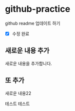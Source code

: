 # github-practice

github readme 업데이트 하기

- [x] 수정 완료

## 새로운 내용 추가

새로운 내용을 추가합니다.

## 또 추가

새로운 내용22

테스트 테스트

